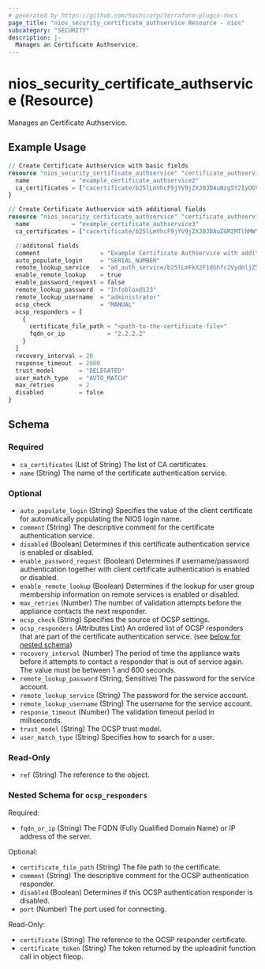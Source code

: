 ```yaml
---
# generated by https://github.com/hashicorp/terraform-plugin-docs
page_title: "nios_security_certificate_authservice Resource - nios"
subcategory: "SECURITY"
description: |-
  Manages an Certificate Authservice.
---
```


# nios_security_certificate_authservice (Resource)

Manages an Certificate Authservice.

## Example Usage

```terraform
// Create Certificate Authservice with basic fields
resource "nios_security_certificate_authservice" "certificate_authservice_with_basic_fields" {
  name            = "example_certificate_authservice2"
  ca_certificates = ["cacertificate/b25lLmVhcF9jYV9jZXJ0JDAuNzg5Y2IyOGVkZDgyMDE5MTYzODljOGQ5MGI2MTM4YmFlNDIxODY1YmY2YWZlMTdiMmEyNDRjNTIwNDRkMGQ3NWFiMGY0MGFjNTBmYzc3ZGMwM2YwOTI2NWRhNDRkYzllMjQ0OTBkZmMyMWEyOWVlYmIxODhlMDFlMWY5OGYwOTg:CN%3D%22ib-root-ca%22"]
}

// Create Certificate Authservice with additional fields
resource "nios_security_certificate_authservice" "certificate_authservice_with_additional_fields" {
  name            = "example_certificate_authservice3"
  ca_certificates = ["cacertificate/b25lLmVhcF9jYV9jZXJ0JDAuZGM2MTlhMWYyYmI0NGYwYjUzMWFiNzcwZjk1ZDQ0MDRhNWY2ODQxZGQxOTQ3Y2Q0YjcxMjU1YWU1MjY5MzM1MTRhMDljNWI5OTMwNmNhYzRiMjczY2JhN2NhODYwOWQ5ODY2YWYxYzU3NDdkNTVmNTFjZjM0ZGY4NzRmYTFjZWU:CN%3D%22ib-root-ca%22"]

  //additonal fields
  comment                 = "Example Certificate Authservice with additional fields"
  auto_populate_login     = "SERIAL_NUMBER"
  remote_lookup_service   = "ad_auth_service/b25lLmFkX2F1dGhfc2VydmljZSRhY3RpdmVfZGly:active_dir"
  enable_remote_lookup    = true
  enable_password_request = false
  remote_lookup_password  = "Infoblox@123"
  remote_lookup_username  = "administrator"
  ocsp_check              = "MANUAL"
  ocsp_responders = [
    {
      certificate_file_path = "<path-to-the-certificate-file>"
      fqdn_or_ip            = "2.2.2.2"
    }
  ]
  recovery_interval = 20
  response_timeout  = 2000
  trust_model       = "DELEGATED"
  user_match_type   = "AUTO_MATCH"
  max_retries       = 2
  disabled          = false
}
```

<!-- schema generated by tfplugindocs -->
## Schema

### Required

- `ca_certificates` (List of String) The list of CA certificates.
- `name` (String) The name of the certificate authentication service.

### Optional

- `auto_populate_login` (String) Specifies the value of the client certificate for automatically populating the NIOS login name.
- `comment` (String) The descriptive comment for the certificate authentication service.
- `disabled` (Boolean) Determines if this certificate authentication service is enabled or disabled.
- `enable_password_request` (Boolean) Determines if username/password authentication together with client certificate authentication is enabled or disabled.
- `enable_remote_lookup` (Boolean) Determines if the lookup for user group membership information on remote services is enabled or disabled.
- `max_retries` (Number) The number of validation attempts before the appliance contacts the next responder.
- `ocsp_check` (String) Specifies the source of OCSP settings.
- `ocsp_responders` (Attributes List) An ordered list of OCSP responders that are part of the certificate authentication service. (see [below for nested schema](#nestedatt--ocsp_responders))
- `recovery_interval` (Number) The period of time the appliance waits before it attempts to contact a responder that is out of service again. The value must be between 1 and 600 seconds.
- `remote_lookup_password` (String, Sensitive) The password for the service account.
- `remote_lookup_service` (String) The password for the service account.
- `remote_lookup_username` (String) The username for the service account.
- `response_timeout` (Number) The validation timeout period in milliseconds.
- `trust_model` (String) The OCSP trust model.
- `user_match_type` (String) Specifies how to search for a user.

### Read-Only

- `ref` (String) The reference to the object.

<a id="nestedatt--ocsp_responders"></a>
### Nested Schema for `ocsp_responders`

Required:

- `fqdn_or_ip` (String) The FQDN (Fully Qualified Domain Name) or IP address of the server.

Optional:

- `certificate_file_path` (String) The file path to the certificate.
- `comment` (String) The descriptive comment for the OCSP authentication responder.
- `disabled` (Boolean) Determines if this OCSP authentication responder is disabled.
- `port` (Number) The port used for connecting.

Read-Only:

- `certificate` (String) The reference to the OCSP responder certificate.
- `certificate_token` (String) The token returned by the uploadinit function call in object fileop.
